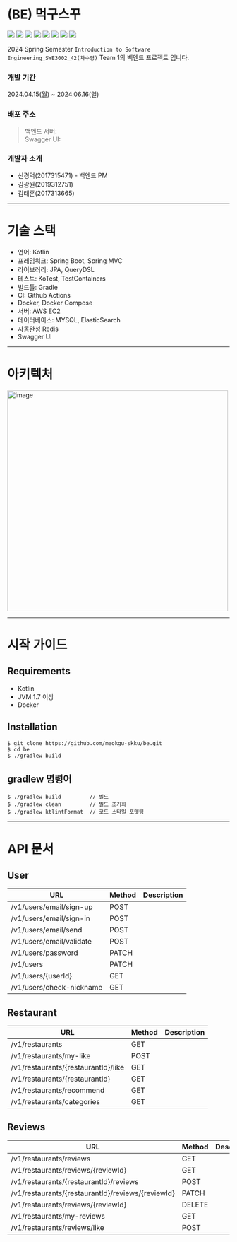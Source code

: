 # (BE) 먹구스꾸 
<img src="https://img.shields.io/badge/Kotlin-7F52FF?style=for-the-badge&logo=Kotlin&logoColor=white"/> <img src="https://img.shields.io/badge/Docker-2496ED?style=for-the-badge&logo=Docker&logoColor=white"/> <img src="https://img.shields.io/badge/MySQL-4479A1?style=for-the-badge&logo=MySQL&logoColor=white"/> <img src="https://img.shields.io/badge/Redis-DC382D?style=for-the-badge&logo=Redis&logoColor=white"/> <img src="https://img.shields.io/badge/Elasticsearch-005571?style=for-the-badge&logo=Elasticsearch&logoColor=white"/> <img src="https://img.shields.io/badge/Kibana-005571?style=for-the-badge&logo=Kibana&logoColor=white"/> <img src="https://img.shields.io/badge/GitHub Actions-2088FF?style=for-the-badge&logo=GitHub Actions&logoColor=white"/> <img src="https://img.shields.io/badge/Swagger-85EA2D?style=for-the-badge&logo=Swagger&logoColor=black"/>


2024 Spring Semester `Introduction to Software Engineering_SWE3002_42(차수영)`  Team 1의 벡엔드 프로젝트 입니다.

### 개발 기간 
2024.04.15(월) ~ 2024.06.16(일)

### 배포 주소
> 백엔드 서버:     <br>
> Swagger UI: 

### 개발자 소개
- 신경덕(2017315471) - 백엔드 PM 
- 김광원(2019312751) 
- 김태훈(2017313665)

----
# 기술 스택
- 언어: Kotlin
- 프레임워크: Spring Boot, Spring MVC
- 라이브러리: JPA, QueryDSL
- 테스트: KoTest, TestContainers
- 빌드툴: Gradle
- CI: Github Actions
- Docker, Docker Compose
- 서버: AWS EC2
- 데이터베이스: MYSQL, ElasticSearch
- 자동완성 Redis
- Swagger UI

---
# 아키텍처
<img src="https://github.com/meokgu-skku/be/assets/63694834/38d746c2-bbba-4928-839b-de9133ca6a3f" alt="image" width="500" height="500">

----
# 시작 가이드
## Requirements
- Kotlin
- JVM 1.7 이상
- Docker


## Installation
```
$ git clone https://github.com/meokgu-skku/be.git
$ cd be
$ ./gradlew build
```

## gradlew 명령어
```
$ ./gradlew build         // 빌드
$ ./gradlew clean         // 빌드 초기화
$ ./gradlew ktlintFormat  // 코드 스타일 포맷팅
```

---
# API 문서
## User
URL|Method|Description
-----|---|---
/v1/users/email/sign-up|POST|
/v1/users/email/sign-in|POST|
/v1/users/email/send|POST|
/v1/users/email/validate|POST|
/v1/users/password|PATCH|
/v1/users|PATCH|
/v1/users/{userId}|GET|
/v1/users/check-nickname|GET|

## Restaurant
URL|Method|Description
-----|---|---
/v1/restaurants|GET|
/v1/restaurants/my-like|POST|
/v1/restaurants/{restaurantId}/like|GET|
/v1/restaurants/{restaurantId}|GET|
/v1/restaurants/recommend|GET|
/v1/restaurants/categories|GET|

## Reviews
URL|Method|Description
-----|---|------
/v1/restaurants/reviews|GET|
/v1/restaurants/reviews/{reviewId}|GET|
/v1/restaurants/{restaurantId}/reviews|POST|
/v1/restaurants/{restaurantId}/reviews/{reviewId}|PATCH|
/v1/restaurants/reviews/{reviewId}|DELETE|
/v1/restaurants/my-reviews|GET|
/v1/restaurants/reviews/like|POST|
